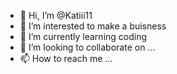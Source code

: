 - 👋 Hi, I’m @Katiii11
- 👀 I’m interested to make a buisness
- 🌱 I’m currently learning coding
- 💞️ I’m looking to collaborate on ...
- 📫 How to reach me ...

<!---
Katiii11/Katiii11 is a ✨ special ✨ repository because its `README.md` (this file) appears on your GitHub profile.
You can click the Preview link to take a look at your changes.
--->
